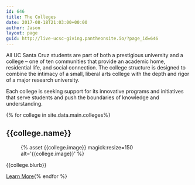 ```yaml
---
id: 646
title: The Colleges
date: 2017-08-18T21:03:00+00:00
author: Jason
layout: page
guid: http://live-ucsc-giving.pantheonsite.io/?page_id=646
---
```

All UC Santa Cruz students are part of both a prestigious university and a college – one of ten communities that provide an academic home, residential life, and social connection. The college structure is designed to combine the intimacy of a small, liberal arts college with the depth and rigor of a major research university.

Each college is seeking support for its innovative programs and initiatives that serve students and push the boundaries of knowledge and understanding.

 {% for college in site.data.main.colleges%}
 <h2>{{college.name}}</h2>
 <figure class="inline-image left">
{% asset {{college.image}} magick:resize=150 alt='{{college.image}}' %}</figure>
<p>{{college.blurb}}</p>
 <a href="{{ college.link }}" class="blue-pill">Learn More</a>{% endfor %}
